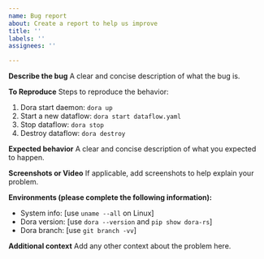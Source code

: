 ```yaml
---
name: Bug report
about: Create a report to help us improve
title: ''
labels: ''
assignees: ''

---
```


**Describe the bug**
A clear and concise description of what the bug is.

**To Reproduce**
Steps to reproduce the behavior:
1. Dora start daemon: `dora up` 
2. Start a new dataflow: `dora start dataflow.yaml`
3. Stop dataflow: `dora stop`
4. Destroy dataflow: `dora destroy`

**Expected behavior**
A clear and concise description of what you expected to happen.

**Screenshots or Video**
If applicable, add screenshots to help explain your problem.

**Environments (please complete the following information):**
 - System info: [use `uname --all` on Linux]
 - Dora version: [use `dora --version` and `pip show dora-rs`]
 - Dora branch: [use `git branch -vv`]

**Additional context**
Add any other context about the problem here.
